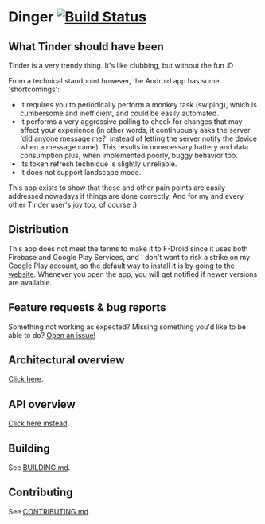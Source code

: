 # Dinger [![Build Status](https://travis-ci.org/stoyicker/dinger.svg?branch=master)](https://travis-ci.org/stoyicker/dinger "stoyicker/dinger - Travis CI")
## What Tinder should have been

Tinder is a very trendy thing. It's like clubbing, but without the fun :D

From a technical standpoint however, the Android app has some... 'shortcomings':
* It requires you to periodically perform a monkey task (swiping), which is cumbersome and inefficient, and could be easily automated.
* It performs a very aggressive polling to check for changes that may affect your experience (in other words, it continuously asks the server 'did anyone message me?' instead of letting the server notify the device when a message came). This results in unnecessary battery and data consumption plus, when implemented poorly, buggy behavior too.
* Its token refresh technique is slightly unreliable.
* It does not support landscape mode.

This app exists to show that these and other pain points are easily addressed nowadays if things are done correctly. And for my and every other Tinder user's joy too, of course :)

## Distribution

This app does not meet the terms to make it to F-Droid since it uses both Firebase and Google Play Services, and I don't want to risk a strike on my Google Play account, so the default way to install it is by going to the [website](https://stoyicker.github.io/dinger/#download "Dinger APK download"). Whenever you open the app, you will get notified if newer versions are available.

## Feature requests & bug reports

Something not working as expected? Missing something you'd like to be able to do? [Open an issue!](https://github.com/stoyicker/dinger/issues/new "New issue - stoyicker/dinger")

## Architectural overview

[Click here](_assets/overview.pdf "Architecture overview").

## API overview

[Click here instead](https://app.swaggerhub.com/apis/stoyicker/tinder-dinger/ "Tinger by Dinger (unofficial) on SwaggerHub").

## Building

See [BUILDING.md](BUILDING.md "BUILDING.md").

## Contributing 

See [CONTRIBUTING.md](CONTRIBUTING.md "CONTRIBUTING.md").
